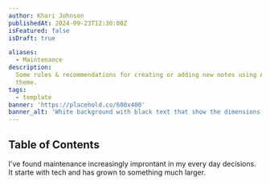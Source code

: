 ```yaml
---
author: Khari Johnson
publishedAt: 2024-09-23T12:30:00Z
isFeatured: false
isDraft: true

aliases:
  - Maintenance
description:
  Some rules & recommendations for creating or adding new notes using AstroPaper
  theme.
tags:
  - template
banner: 'https://placehold.co/600x400'
banner_alt: 'White background with black text that show the dimensions'
---
```


## Table of Contents

I've found maintenance increasingly improntant in my every day decisions. It starte with tech and has grown to something much larger.
